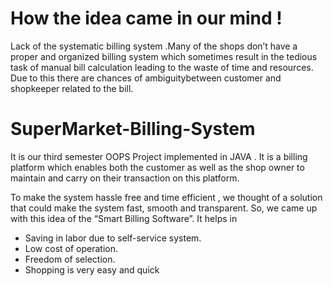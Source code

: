 # How the idea came in our mind !
Lack of the systematic billing system .Many of the shops don’t have a proper and organized billing system which sometimes result in the tedious task of manual bill calculation leading to the waste of time and resources. Due to this there are chances of ambiguitybetween customer and shopkeeper related to the bill.

# SuperMarket-Billing-System
It is our third semester OOPS Project implemented in JAVA . It is a billing platform which enables both the customer as well as the shop owner to maintain and carry on their transaction on this platform.

To make the system hassle free and time efficient , we thought of a solution that could make the system fast, smooth and transparent. So, we came up with this idea of the “Smart Billing Software”. It helps in


- Saving in labor due to self-service system.
- Low cost of operation.
- Freedom of selection.
- Shopping is very easy and quick


